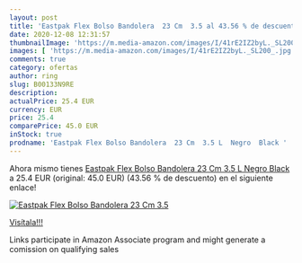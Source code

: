 ```yaml
---
layout: post
title: 'Eastpak Flex Bolso Bandolera  23 Cm  3.5 al 43.56 % de descuento'
date: 2020-12-08 12:31:57
thumbnailImage: 'https://m.media-amazon.com/images/I/41rE2IZ2byL._SL200_.jpg'
images: [ 'https://m.media-amazon.com/images/I/41rE2IZ2byL._SL200_.jpg' ]
comments: true
category: ofertas
author: ring
slug: B00133N9RE
description:
actualPrice: 25.4 EUR
currency: EUR
price: 25.4
comparePrice: 45.0 EUR
inStock: true
prodname: 'Eastpak Flex Bolso Bandolera  23 Cm  3.5 L  Negro  Black '
---
```


Ahora mismo tienes [Eastpak Flex Bolso Bandolera  23 Cm  3.5 L  Negro  Black ](https://www.amazon.es/dp/B00133N9RE/?tag=tolees-21) a 25.4 EUR (original: 45.0 EUR) (43.56 %  de descuento) en el siguiente enlace!

[![Eastpak Flex Bolso Bandolera  23 Cm  3.5](https://m.media-amazon.com/images/I/41rE2IZ2byL._SL200_.jpg)](https://www.amazon.es/dp/B00133N9RE/?tag=tolees-21)

[Visítala!!!](https://www.amazon.es/dp/B00133N9RE/?tag=tolees-21)

Links participate in Amazon Associate program and might generate a comission on qualifying sales
